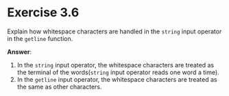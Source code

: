 # Exercise 3.6

Explain how whitespace characters are handled in the `string` input operator in the `getline` function.

**Answer**:

1. In the `string` input operator, the whitespace characters are treated as the terminal of the words(`string` input operator reads one word a time).
2. In the `getline` input operator, the whitespace characters are treated as the same as other characters.
